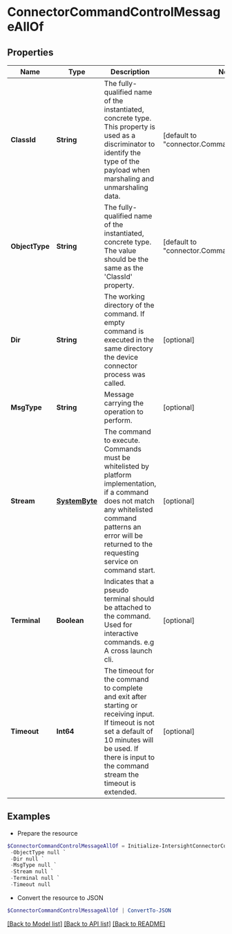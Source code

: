 # ConnectorCommandControlMessageAllOf
## Properties

Name | Type | Description | Notes
------------ | ------------- | ------------- | -------------
**ClassId** | **String** | The fully-qualified name of the instantiated, concrete type. This property is used as a discriminator to identify the type of the payload when marshaling and unmarshaling data. | [default to "connector.CommandControlMessage"]
**ObjectType** | **String** | The fully-qualified name of the instantiated, concrete type. The value should be the same as the &#39;ClassId&#39; property. | [default to "connector.CommandControlMessage"]
**Dir** | **String** | The working directory of the command. If empty command is executed in the same directory the device connector process was called. | [optional] 
**MsgType** | **String** | Message carrying the operation to perform. | [optional] 
**Stream** | [**SystemByte**](SystemByte.md) | The command to execute. Commands must be whitelisted by platform implementation, if a command does not match any whitelisted command patterns an error will be returned to the requesting service on command start. | [optional] 
**Terminal** | **Boolean** | Indicates that a pseudo terminal should be attached to the command. Used for interactive commands. e.g A cross launch cli. | [optional] 
**Timeout** | **Int64** | The timeout for the command to complete and exit after starting or receiving input. If timeout is not set a default of 10 minutes will be used. If there is input to the command stream the timeout is extended. | [optional] 

## Examples

- Prepare the resource
```powershell
$ConnectorCommandControlMessageAllOf = Initialize-IntersightConnectorCommandControlMessageAllOf  -ClassId null `
 -ObjectType null `
 -Dir null `
 -MsgType null `
 -Stream null `
 -Terminal null `
 -Timeout null
```

- Convert the resource to JSON
```powershell
$ConnectorCommandControlMessageAllOf | ConvertTo-JSON
```

[[Back to Model list]](../README.md#documentation-for-models) [[Back to API list]](../README.md#documentation-for-api-endpoints) [[Back to README]](../README.md)

